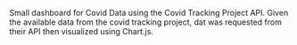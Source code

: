 Small dashboard for Covid Data using the Covid Tracking Project API. Given the available data from the covid tracking project, dat was requested from their API then visualized using Chart.js.
